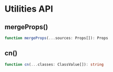 # Utilities API

## mergeProps()

```typescript
function mergeProps(...sources: Props[]): Props
```

## cn()

```typescript
function cn(...classes: ClassValue[]): string
```
